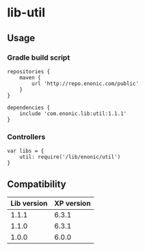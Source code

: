 # lib-util

## Usage

### Gradle build script

    repositories {
        maven {
            url 'http://repo.enonic.com/public'
        }
    }

    dependencies {
        include 'com.enonic.lib:util:1.1.1'
    }

### Controllers
    var libs = {
        util: require('/lib/enonic/util')
    }

## Compatibility

| Lib version        | XP version |
| ------------- | ------------- |
| 1.1.1 | 6.3.1 |
| 1.1.0 | 6.3.1 |
| 1.0.0 | 6.0.0 |
